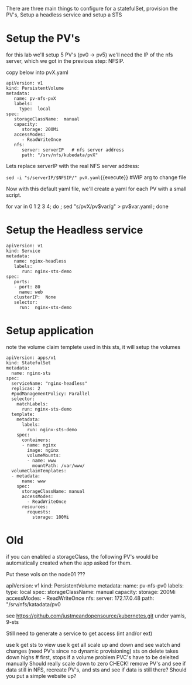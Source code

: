 
There are three main things to configure for a statefulSet, provision the PV's, Setup a headless service and setup a STS


# Setup the PV's

for this lab we'll setup 5 PV's (pv0 -> pv5)
we'll need the IP of the nfs server, which we got in the previous step: NFSIP.

copy below into pvX.yaml

```
apiVersion: v1
kind: PersistentVolume
metadata:
   name: pv-nfs-pvX
   labels:
     type:  local
spec:
   storageClassName:  manual
   capacity:
      storage: 200Mi
   accessModes:
      - ReadWriteOnce
   nfs:
      server: serverIP   # nfs server address
      path: "/srv/nfs/kubedata/pvX"
```


Lets replace serverIP with the real NFS server address:

`sed -i "s/serverIP/$NFSIP/" pvX.yaml`{{execute}}  #WIP arg to change file

Now with this default yaml file, we'll create a yaml for each PV with a small script.

for var in 0 1 2 3 4; do ; sed "s/pvX/pv$var/g" > pv$var.yaml ; done 




# Setup the Headless service

```
apiVersion: v1
kind: Service
metadata:
   name: nginx-headless
   labels:
      run: nginx-sts-demo
spec:
   ports:
   - port: 80
     name: web
   clusterIP:  None
   selector:
     run:  nginx-sts-demo
```

# Setup application

note the volume claim templete used in this sts, it will setup the volumes

```
apiVersion: apps/v1
kind: StatefulSet
metadata:
  name: nginx-sts
spec:
  serviceName: "nginx-headless"
  replicas: 2
  #podManagementPolicy: Parallel
  selector:
    matchLabels:
      run: nginx-sts-demo
  template:
    metadata:
      labels:
        run: nginx-sts-demo
    spec:
      containers:
      - name: nginx
        image: nginx
        volumeMounts:
        - name: www
          mountPath: /var/www/
  volumeClaimTemplates:
  - metadata:
      name: www
    spec:
      storageClassName: manual
      accessModes:
        - ReadWriteOnce
      resources:
        requests:
          storage: 100Mi
```


# Old


if you can enabled a storageClass, the following PV's would be automatically created when the app asked for them.

Put these vols on the node01 ???

apiVersion: v1
kind: PersistentVolume
metadata:
    name: pv-nfs-pv0
    labels:
       type: local
spec:
    storageClassName: manual
    capacity:
       storage: 200Mi
    accessModes:
       - ReadWriteOnce
    nfs:
       server: 172.17.0.48
       path: "/srv/nfs/katadata/pv0

see
https://github.com/justmeandopensource/kubernetes.git
under yamls, 9-sts

Still need to generate a service to get access (int and/or ext)

use k get sts   to view
use k get all 
scale up and down and see watch and changes (need PV's since no dynamic provisioning)
sts on delete takes down highs \# first, stops if a volume problem
    PVC's have to be delelted manually
    Should really scale down to zero   CHECK!
remove PV's and see if data still in NFS,
    recreate PV's, and sts and see if data is still there?
Should you put a simple website up?